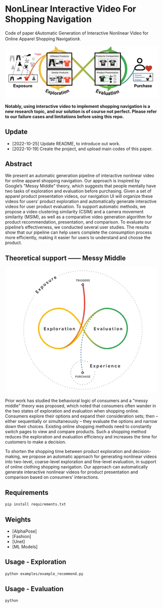# NonLinear Interactive Video For Shopping Navigation
Code of paper 《Automatic Generation of Interactive Nonlinear Video for Online Apparel Shopping Navigation》.

<p align='center'>
    <img src="imgs/pipeline.png", width="800">
</p>

**Notably, using interactive video to implement shopping navigation is a new research topic, and our solution is of course not perfect. Please refer to our failure cases and limitations before using this repo.**

## Update
- [2022-10-25] Update README, to introduce out work.
- [2022-10-19] Create the project, and upload main codes of this paper.

## Abstract

We present an automatic generation pipeline of interactive nonlinear video for online apparel shopping navigation. Our approach is inspired by Google’s "Messy Middle" theory, which suggests that people mentally have two tasks of exploration and evaluation before purchasing. Given a set of apparel product presentation videos, our navigation UI will organize these videos for users’ product exploration and automatically generate interactive videos for user product evaluation. To support automatic methods, we propose a video clustering similarity (CSIM) and a camera movement similarity (MSIM), as well as a comparative video generation algorithm for product recommendation, presentation, and comparison. To evaluate our pipeline’s effectiveness, we conducted several user studies. The results show that our pipeline can help users complete the consumption process more efficiently, making it easier for users to understand and choose the product.


## Theoretical support —— Messy Middle
<p align='center'>
    <img src="imgs/messy_middle.jpeg", width="500">
</p>
Prior work has studied the behavioral logic of consumers and a "messy middle" theory was proposed, which noted that consumers often wander in the two states of exploration and evaluation when shopping online. Consumers explore their options and expand their consideration sets; then – either sequentially or simultaneously – they evaluate the options and narrow down their choices. Existing online shopping methods need to constantly switch pages to view and compare products. Such a shopping method reduces the exploration and evaluation efficiency and increases the time for customers to make a decision.

To shorten the shopping time between product exploration and decision-making, we propose an automatic approach for generating nonlinear videos into two-level, coarse-level exploration and fine-level evaluation, in support of online clothing shopping navigation. Our approach can automatically generate interactive nonlinear videos for product presentation and comparison based on consumers’ interactions.


## Requirements

``` bash
pip install requirements.txt
```

## Weights
- [AlphaPose]
- [Fashion]
- [Unet]
- [ML Models]


## Usage - Exploration

``` bash
python examples/example_recommend.py
```

## Usage - Evaluation

``` bash
python 
```


